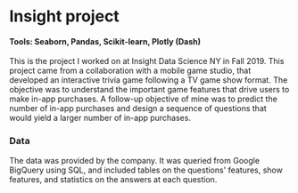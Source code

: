 # Insight project

#### Tools: Seaborn, Pandas, Scikit-learn, Plotly (Dash)

This is the project I worked on at Insight Data Science NY in Fall 2019. This project came from a collaboration with a 
mobile game studio, that developed an interactive trivia game following a TV game show format. The objective was to 
understand the important game features that drive users to make in-app purchases. A follow-up objective of mine was to 
predict the number of in-app purchases and design a sequence of questions that would yield a larger number of in-app purchases.

### Data
The data was provided by the company. It was queried from Google BigQuery using SQL, and included tables on the questions' 
features, show features, and statistics on the answers at each question.
